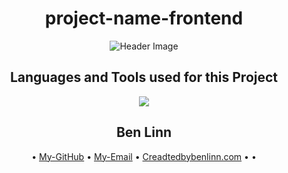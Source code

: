 <h1 align="center">project-name-frontend</h1>

<p align="center">
  <img src="https://createdbybenlinn.com/Original-on-Transparent.png" alt="Header Image" />
</p>

<h2 align="center">Languages and Tools used for this Project</h2>

  <p align="center">
  <a href="https://skillicons.dev">
  <img src="https://skillicons.dev/icons?i=js,html,css,babel,figma,git,github,mongodb,postman,nodejs,nginx,react,vscode" />
 </a>
</p>
 


<h2 align="center"font-size: 24px;">Ben Linn</h2>
                                   
<p align="center">
 •  <a href="https://github.com/blinn26" title="Ben Linn">My-GitHub</a> •
  <a href="mailto:createdbybenlinn@gmail.com?subject=Hi%20" title="Hi!">My-Email</a> •
  <a href="https://createdbybenlinn.com" title="My Website and About Me">Creadtedbybenlinn.com</a> •
  <a href="" title=""></a> •                                                                  
</p>
